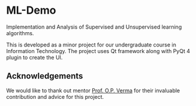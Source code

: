 ML-Demo
=======

Implementation and Analysis of Supervised and Unsupervised learning algorithms.

This is developed as a minor project for our undergraduate course in Information Technology. The project uses Qt framework along with PyQt 4 plugin to create the UI.

Acknowledgements
----------------

We would like to thank out mentor [Prof. O.P. Verma](http://www.dce.edu/Web/Departments/CSE/faculty/opverma.php) for their invaluable contribution and advice for this project.

